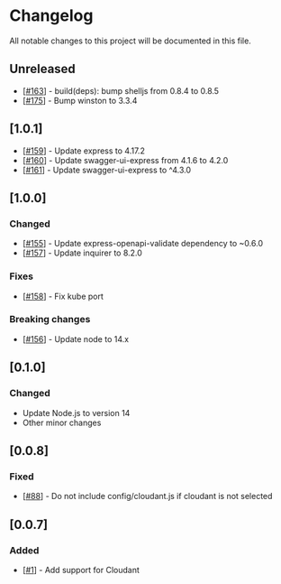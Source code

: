 # Changelog

All notable changes to this project will be documented in this file.

## Unreleased

- [[#163](https://github.com/VadimDez/create-backend-app/pull/163)] - build(deps): bump shelljs from 0.8.4 to 0.8.5
- [[#175](https://github.com/VadimDez/create-backend-app/pull/175)] - Bump winston to 3.3.4

## [1.0.1]

- [[#159](https://github.com/VadimDez/create-backend-app/pull/159)] - Update express to 4.17.2
- [[#160](https://github.com/VadimDez/create-backend-app/pull/160)] - Update swagger-ui-express from 4.1.6 to 4.2.0
- [[#161](https://github.com/VadimDez/create-backend-app/pull/161)] - Update swagger-ui-express to ^4.3.0

## [1.0.0]

### Changed

- [[#155](https://github.com/VadimDez/create-backend-app/pull/155)] - Update express-openapi-validate dependency to ~0.6.0
- [[#157](https://github.com/VadimDez/create-backend-app/pull/157)] - Update inquirer to 8.2.0

### Fixes

- [[#158](https://github.com/VadimDez/create-backend-app/pull/158)] - Fix kube port

### Breaking changes

- [[#156](https://github.com/VadimDez/create-backend-app/pull/156)] - Update node to 14.x

## [0.1.0]

### Changed

- Update Node.js to version 14
- Other minor changes

## [0.0.8]

### Fixed

- [[#88](https://github.com/VadimDez/create-backend-app/issues/88)] - Do not include config/cloudant.js if cloudant is not selected

## [0.0.7]

### Added

- [[#1](https://github.com/VadimDez/create-backend-app/issues/1)] - Add support for Cloudant
